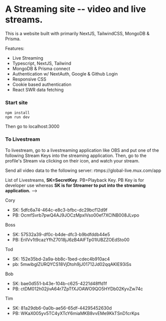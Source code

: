 # A Streaming site -- video and live streams.

This is a website built with primarily NextJS, TailwindCSS, MongoDB & Prisma.

Features:

- Live Streaming
- Typescript, NextJS, Tailwind
- MongoDB & Prisma connect
- Authentication w/ NextAuth, Google & Github Login
- Responsive CSS
- Cookie based authentication
- React SWR data fetching

### Start site

```shell
npm install
npm run dev
```

Then go to localhost:3000

### To Livestream

To livestream, go to a livestreaming application like OBS and put one of the following Stream Keys into the streaming application. Then, go to the profile's Stream via clicking on their icon, and watch your stream.

Send all video data to the following server: rtmps://global-live.mux.com/app

List of Livestreams, **SK=SecretKey**. PB=Playback Key. PB Key is for developer use whereas **SK is for Streamer to put into the streaming application.** -->

Cory

- SK: 5dfc6a74-464c-e8c3-bfbc-dc29bcf12d9f
- PB: OcmfSvrb7pwQ4AJ9JOCzMpxIVso00ef7XClNB008JLvpo

Boss

- SK: 57532a39-df0c-b4de-dfc3-b9bdfddb44e5
- PB: ErilVv1t9cazYfhZ7018jJ6zB4AlFTp01IUBZZOEdSto00

Tod

- SK: 152e35bd-2a9a-bb8c-1bed-cdec4b910ac4
- pb: 5mwibglZURQYCS18VjDtoh9jJ01712Jd02qqAKlE93iSs

Bob

- SK: bae0d551-b43e-104b-c625-4221d48ffd1f
- PB: ctDM012h02jivA64r7ZpTfXJOAWO9QO5HYDb02KyvZw74c

Tim

- SK: 81a29db6-0a0b-ae56-65df-44295452630d
- PB: WKaX005yv5TC4yXTcY6miaMKB8vvEMe9KkTSnD1crKps
